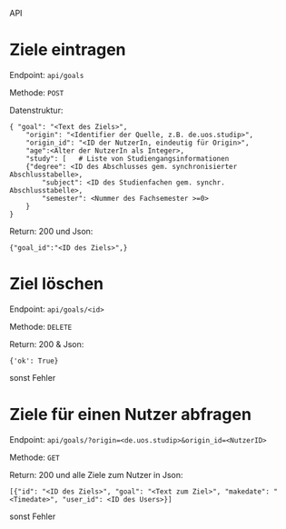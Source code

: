 API

# Ziele eintragen

Endpoint: `api/goals`

Methode: `POST`

Datenstruktur:

    { "goal": "<Text des Ziels>",
        "origin": "<Identifier der Quelle, z.B. de.uos.studip>",
        "origin_id": "<ID der NutzerIn, eindeutig für Origin>",
        "age":<Alter der NutzerIn als Integer>,
        "study": [   # Liste von Studiengangsinformationen
        {"degree": <ID des Abschlusses gem. synchronisierter Abschlusstabelle>,
            "subject": <ID des Studienfachen gem. synchr. Abschlusstabelle>,
            "semester": <Nummer des Fachsemester >=0>
        }
    }
Return: 200 und Json: 
    
    {"goal_id":"<ID des Ziels>",}
    
# Ziel löschen

Endpoint: `api/goals/<id>`

Methode: `DELETE`

Return: 200 & Json: 

    {'ok': True} 

sonst Fehler


# Ziele für einen Nutzer abfragen

Endpoint: `api/goals/?origin=<de.uos.studip>&origin_id=<NutzerID>`

Methode: `GET`

Return: 200 und alle Ziele zum Nutzer in Json:

    [{"id": "<ID des Ziels>", "goal": "<Text zum Ziel>", "makedate": "<Timedate>", "user_id": <ID des Users>}]


sonst Fehler



